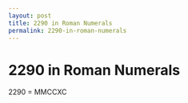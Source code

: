 ```yaml
---
layout: post
title: 2290 in Roman Numerals
permalink: 2290-in-roman-numerals
---
```


# 2290 in Roman Numerals

2290 = MMCCXC
